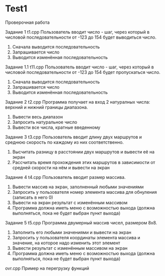 # Test1
Проверочная работа

Задание 1 
t1.cpp
Пользователь вводит число - шаг, через который в
числовой последовательности от -123 до 154 будет
выводиться число.
1. Сначала выводится последовательность
2. Запрашивается число
3. Выводится изменённая последовательность

Задание 1.1
t11.cpp
Пользователь вводит число - шаг, через который в
числовой последовательности от -123 до 154 будет
пропускаться число.
1. Сначала выводится последовательность
2. Запрашивается число
3. Выводится изменённая последовательность

Задание 2
t2.cpp
Программа получает на вход 2 натуралных числа:
верхний и нижний границы диапазона.
1. Вывести весь диапазон
2. Запросить натуральное число
3. Вывести все числа, кратные введенному

Задание 3
t3.cpp
Пользователь вводит длину двух маршрутов и среднюю
скорость по каждому из них соответственно.
1. Высчитать разницу в расстоянии двух маршрутов и
вывести её на экран
2. Рассчитать время прохождения этих маршрутов в
зависимости от средней скорости на нём и вывести на
экран

Задание 4
t4.cpp
Пользователь вводит размер массива.
1. Вывести массив на экран, заполненный любыми
значениями
2. Запросить у пользователя номер элемента массива
для обнуления (записать в него 0)
3. Вывести на экран результат с изменённым массивом
4. Программа должна иметь меню с возможностью
выхода (должна выполняться, пока не будет выбран
пункт выхода)

Задание 5
t5.cpp
Программа двумерный массив чисел, размером 8х8.
1. Заполнить его любыми значениями и вывести на
экран
2. Запросить у пользователя координаты элемента
массива и значение, на которое надо изменить этот
элемент
3. Вывести результат с изменённым массивом на экран
4. Программа должна иметь меню с возможностью
выхода (должна выполняться, пока не будет выбран
пункт выхода)

ovr.cpp Пример на перегрузку функций
